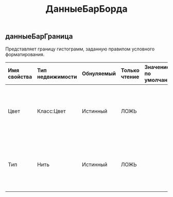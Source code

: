 ﻿---
title: ДанныеБарБорда
second_title: Aspose.Cells Cloud Documen
type: docs
url: /ru/specification/model/databarborder/
description: "Aspose.Cells Спецификация облачной модели: DataBarBorder. Легко обрабатывайте Excel и другие документы электронных таблиц с помощью таких функций, как открытие, создание, редактирование, разделение, слияние, сравнение и преобразование."
kwords: Excel, Office, электронная таблица, Cloud REST API, DataBarBorder
weight: 50
---
## **данныеБарГраница**

 Представляет границу гистограмм, заданную правилом условного форматирования.

| Имя свойства| Тип недвижимости| Обнуляемый| Только чтение| Значение по умолчанию| Описание|
|:- |:- |:- |:- |:- |:- |
| Цвет| Класс:Цвет| Истинный| ЛОЖЬ|| Получает или задает цвет границы гистограмм, заданный правилом условного форматирования.|
| Тип| Нить| Истинный| ЛОЖЬ|| Получает или задает тип границы гистограмм, заданный правилом условного форматирования.|

